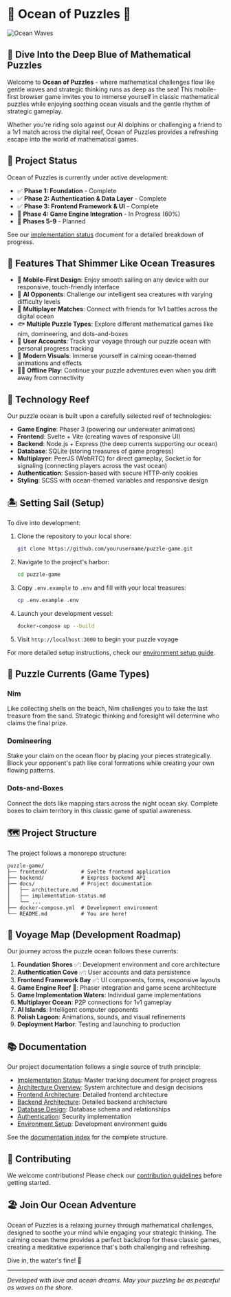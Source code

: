 # 🌊 Ocean of Puzzles 🧩

![Ocean Waves](https://source.unsplash.com/800x200/?ocean,waves)

## 🐚 Dive Into the Deep Blue of Mathematical Puzzles

Welcome to **Ocean of Puzzles** - where mathematical challenges flow like gentle waves and strategic thinking runs as deep as the sea! This mobile-first browser game invites you to immerse yourself in classic mathematical puzzles while enjoying soothing ocean visuals and the gentle rhythm of strategic gameplay.

Whether you're riding solo against our AI dolphins or challenging a friend to a 1v1 match across the digital reef, Ocean of Puzzles provides a refreshing escape into the world of mathematical games.

## 🚧 Project Status

Ocean of Puzzles is currently under active development:

- ✅ **Phase 1: Foundation** - Complete
- ✅ **Phase 2: Authentication & Data Layer** - Complete
- ✅ **Phase 3: Frontend Framework & UI** - Complete
- 🔄 **Phase 4: Game Engine Integration** - In Progress (60%)
- 📅 **Phases 5-9** - Planned

See our [implementation status](IMPLEMENTATION_STATUS.md) document for a detailed breakdown of progress.

## 🐠 Features That Shimmer Like Ocean Treasures

- 🌊 **Mobile-First Design**: Enjoy smooth sailing on any device with our responsive, touch-friendly interface
- 🐬 **AI Opponents**: Challenge our intelligent sea creatures with varying difficulty levels
- 🐙 **Multiplayer Matches**: Connect with friends for 1v1 battles across the digital ocean
- 🐟 **Multiple Puzzle Types**: Explore different mathematical games like nim, domineering, and dots-and-boxes
- 🦀 **User Accounts**: Track your voyage through our puzzle ocean with personal progress tracking
- 🐚 **Modern Visuals**: Immerse yourself in calming ocean-themed animations and effects
- 🧜‍♀️ **Offline Play**: Continue your puzzle adventures even when you drift away from connectivity

## 🌴 Technology Reef

Our puzzle ocean is built upon a carefully selected reef of technologies:

- **Game Engine**: Phaser 3 (powering our underwater animations)
- **Frontend**: Svelte + Vite (creating waves of responsive UI)
- **Backend**: Node.js + Express (the deep currents supporting our ocean)
- **Database**: SQLite (storing treasures of game progress)
- **Multiplayer**: PeerJS (WebRTC) for direct gameplay, Socket.io for signaling (connecting players across the vast ocean)
- **Authentication**: Session-based with secure HTTP-only cookies
- **Styling**: SCSS with ocean-themed variables and responsive design

## 🏝️ Setting Sail (Setup)

To dive into development:

1. Clone the repository to your local shore:
   ```bash
   git clone https://github.com/yourusername/puzzle-game.git
   ```

2. Navigate to the project's harbor:
   ```bash
   cd puzzle-game
   ```

3. Copy `.env.example` to `.env` and fill with your local treasures:
   ```bash
   cp .env.example .env
   ```

4. Launch your development vessel:
   ```bash
   docker-compose up --build
   ```

5. Visit `http://localhost:3000` to begin your puzzle voyage

For more detailed setup instructions, check our [environment setup guide](docs/environment-setup.md).

## 🐳 Puzzle Currents (Game Types)

### Nim
Like collecting shells on the beach, Nim challenges you to take the last treasure from the sand. Strategic thinking and foresight will determine who claims the final prize.

### Domineering
Stake your claim on the ocean floor by placing your pieces strategically. Block your opponent's path like coral formations while creating your own flowing patterns.

### Dots-and-Boxes
Connect the dots like mapping stars across the night ocean sky. Complete boxes to claim territory in this classic game of spatial awareness.

## 🗺️ Project Structure

The project follows a monorepo structure:

```
puzzle-game/
├── frontend/           # Svelte frontend application
├── backend/            # Express backend API
├── docs/               # Project documentation
│   ├── architecture.md
│   ├── implementation-status.md
│   └── ...
├── docker-compose.yml  # Development environment
└── README.md           # You are here!
```

## 🌊 Voyage Map (Development Roadmap)

Our journey across the puzzle ocean follows these currents:

1. **Foundation Shores** ✅: Development environment and core architecture
2. **Authentication Cove** ✅: User accounts and data persistence
3. **Frontend Framework Bay** ✅: UI components, forms, responsive layouts
4. **Game Engine Reef** 🔄: Phaser integration and game scene architecture
5. **Game Implementation Waters**: Individual game implementations
6. **Multiplayer Ocean**: P2P connections for 1v1 gameplay
7. **AI Islands**: Intelligent computer opponents
8. **Polish Lagoon**: Animations, sounds, and visual refinements
9. **Deployment Harbor**: Testing and launching to production

## 📚 Documentation

Our project documentation follows a single source of truth principle:

- [Implementation Status](IMPLEMENTATION_STATUS.md): Master tracking document for project progress
- [Architecture Overview](docs/architecture.md): System architecture and design decisions
- [Frontend Architecture](docs/frontend-architecture.md): Detailed frontend architecture
- [Backend Architecture](docs/backend-architecture.md): Detailed backend architecture
- [Database Design](docs/database-design.md): Database schema and relationships
- [Authentication](docs/authentication.md): Security implementation
- [Environment Setup](docs/environment-setup.md): Development environment guide

See the [documentation index](docs/README.md) for the complete structure.

## 🤝 Contributing

We welcome contributions! Please check our [contribution guidelines](docs/dev-workflow/git-workflow.md) before getting started.

## 🏖️ Join Our Ocean Adventure

Ocean of Puzzles is a relaxing journey through mathematical challenges, designed to soothe your mind while engaging your strategic thinking. The calming ocean theme provides a perfect backdrop for these classic games, creating a meditative experience that's both challenging and refreshing.

Dive in, the water's fine! 🌊

---

*Developed with love and ocean dreams. May your puzzling be as peaceful as waves on the shore.*